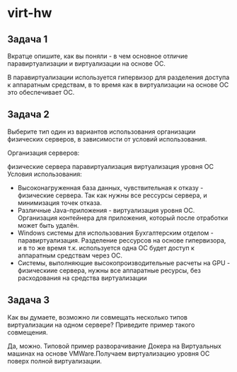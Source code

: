 # virt-hw

## Задача 1

  Вкратце опишите, как вы поняли - в чем основное отличие паравиртуализации и виртуализации на основе ОС.

  В паравиртуализации используется гипервизор для разделения доступа к аппаратным средствам, в то время как 
в виртуализации на основе ОС это обеспечивает ОС.


## Задача 2

  Выберите тип один из вариантов использования организации физических серверов, в зависимости от условий использования.

Организация серверов:

физические сервера
паравиртуализация
виртуализация уровня ОС
Условия использования:

 - Высоконагруженная база данных, чувствительная к отказу - физические сервера. Так как нужны все рессурсы сервера, и минимизация точек отказа.
 - Различные Java-приложения  - виртуализация уровня ОС. Организация контейнера для приложения, который после отработки может быть удалён.
 - Windows системы для использования Бухгалтерским отделом  - паравиртуализация. Разделение рессурсов на основе гипервизора, и в то же время т.к.
используется одна ОС будет доступ к аппаратным средствам через ОС.
 - Системы, выполняющие высокопроизводительные расчеты на GPU - физическиие сервера, нужны все аппаратные ресурсы, 
без расходования на средства виртуализации



## Задача 3
  Как вы думаете, возможно ли совмещать несколько типов виртуализации на одном сервере? Приведите пример такого совмещения.

  Да, можно. Типовой пример разворачивание Докера на Виртуальных машинах на основе VMWare.Получаем виртуализацию уровня ОС поверх полной виртуализации.



